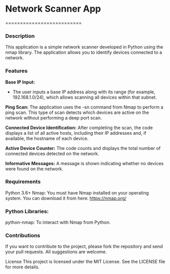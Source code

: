 # Network Scanner App
==========================

### Description
This application is a simple network scanner developed in Python using the nmap library. The application allows you to identify devices connected to a network.

### Features
**Base IP Input:**
* The user inputs a base IP address along with its range (for example, 192.168.1.0/24), which allows scanning all devices within that subnet.

**Ping Scan:**
The application uses the -sn command from Nmap to perform a ping scan. This type of scan detects which devices are active on the network without performing a deep port scan.

**Connected Device Identification:**
After completing the scan, the code displays a list of all active hosts, including their IP addresses and, if available, the hostname of each device.

**Active Device Counter:**
The code counts and displays the total number of connected devices detected on the network.

**Informative Messages:**
A message is shown indicating whether no devices were found on the network.

### Requirements
Python 3.6+
Nmap: You must have Nmap installed on your operating system. You can download it from here: https://nmap.org/

### Python Libraries:
python-nmap: To interact with Nmap from Python.

### Contributions
If you want to contribute to the project, please fork the repository and send your pull requests. All suggestions are welcome.

License
This project is licensed under the MIT License. See the LICENSE file for more details.